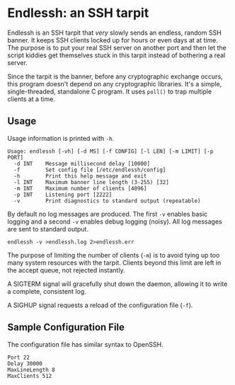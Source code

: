 # Endlessh: an SSH tarpit

Endlessh is an SSH tarpit that *very* slowly sends an endless, random
SSH banner. It keeps SSH clients locked up for hours or even days at at
time. The purpose is to put your real SSH server on another port and
then let the script kiddies get themselves stuck in this tarpit instead
of bothering a real server.

Since the tarpit is the banner, before any cryptographic exchange
occurs, this program doesn't depend on any cryptographic libraries. It's
a simple, single-threaded, standalone C program. It uses `poll()` to
trap multiple clients at a time.

## Usage

Usage information is printed with `-h`.

```
Usage: endlessh [-vh] [-d MS] [-f CONFIG] [-l LEN] [-m LIMIT] [-p PORT]
  -d INT    Message millisecond delay [10000]
  -f        Set config file [/etc/endlessh/config]
  -h        Print this help message and exit
  -l INT    Maximum banner line length (3-255) [32]
  -m INT    Maximum number of clients [4096]
  -p INT    Listening port [2222]
  -v        Print diagnostics to standard output (repeatable)
```

By default no log messages are produced. The first `-v` enables basic
logging and a second `-v` enables debug logging (noisy). All log
messages are sent to standard output.

    endlessh -v >endlessh.log 2>endlessh.err

The purpose of limiting the number of clients (`-m`) is to avoid tying
up too many system resources with the tarpit. Clients beyond this limit
are left in the accept queue, not rejected instantly.

A SIGTERM signal will gracefully shut down the daemon, allowing it to
write a complete, consistent log.

A SIGHUP signal requests a reload of the configuration file (`-f`).

## Sample Configuration File

The configuration file has similar syntax to OpenSSH.

```
Port 22
Delay 30000
MaxLineLength 8
MaxClients 512
```
